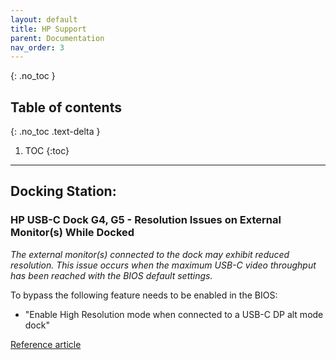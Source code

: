 ```yaml
---
layout: default
title: HP Support
parent: Documentation
nav_order: 3
---
```


{: .no_toc }

## Table of contents
{: .no_toc .text-delta }

1. TOC
{:toc}

---

## Docking Station:
### HP USB-C Dock G4, G5 - Resolution Issues on External Monitor(s) While Docked

*The external monitor(s) connected to the dock may exhibit reduced resolution. This issue occurs when the maximum USB-C video throughput has been reached with the BIOS default settings.*

To bypass the following feature needs to be enabled in the BIOS:

- "Enable High Resolution mode when connected to a USB-C DP alt mode dock"

[Reference article](https://support.hp.com/us-en/document/c06575423)




